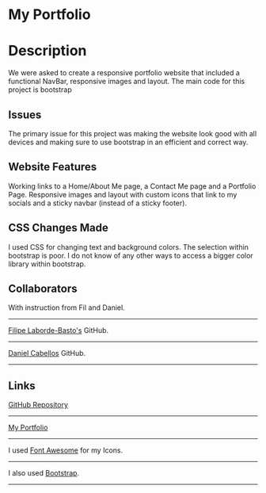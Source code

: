 #  My Portfolio

# Description
We were asked to create a responsive portfolio website that included a functional NavBar, responsive images and layout. The main code for this project is bootstrap
## Issues
The primary issue for this project was making the website look good with all devices and making sure to use bootstrap in an efficient and correct way.
## Website Features
Working links to a Home/About Me page, a Contact Me page and a Portfolio Page. Responsive images and layout with custom icons that link to my socials and a sticky navbar (instead of a sticky footer).
## CSS Changes Made
I used CSS for changing text and background colors. The selection within bootstrap is poor. I do not know of any other ways to access a bigger color library within bootstrap.
## Collaborators
With instruction from Fil and Daniel.
___
[Filipe Laborde-Basto's](https://github.com/c0dehot) GitHub.
___
[Daniel Cabellos](https://github.com/shibeknight) GitHub.
___
## Links
[GitHub Repository](https://github.com/Halvosaurus34/Portfolio)
___
[My Portfolio](https://halvosaurus34.github.io/Portfolio/)
___
I used [Font Awesome](https://fontawesome.com/) for my Icons.
___
I also used [Bootstrap](https://getbootstrap.com/).
___
